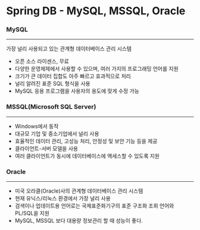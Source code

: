 # Spring DB - MySQL, MSSQL, Oracle

### MySQL

---

가장 널리 사용되고 있는 관계형 데이터베이스 관리 시스템

- 오픈 소스 라이센스, 무료
- 다양한 운영체제에서 사용할 수 있으며, 여러 가지의 프로그래밍 언어를 지원
- 크기가 큰 데이터 집합도 아주 빠르고 효과적으로 처리
- 널리 알려진 표준 SQL 형식을 사용
- MySQL 응용 프로그램을 사용자의 용도에 맞게 수정 가능

### MSSQL(Microsoft SQL Server)

---

- Windows에서 동작
- 대규모 기업 및 중소기업에서 널리 사용
- 효율적인 데이터 관리, 고성능 처리, 안정성 및 보안 기능 등을 제공
- 클라이언트-서버 모델을 사용
- 여러 클라이언트가 동시에 데이터베이스에 액세스할 수 있도록 지원

### **Oracle**

---

- 미국 오라클(Oracle)사의 관계형 데이터베이스 관리 시스템
- 현재 유닉스/리눅스 환경에서 가장 널리 사용
- 검색이나 업데이트용 언어로는 국제표준화기구의 표준 구조화 조회 언어와 PL/SQL을 지원
- MySQL, MSSQL 보다 대용량 정보관리 할 때 성능이 좋다.